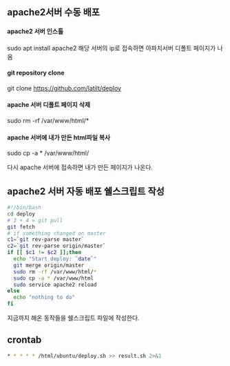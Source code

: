 ## apache2서버 수동 배포

#### apache2 서버 인스톨
sudo apt install apache2
해당 서버의 ip로 접속하면 아파치서버 디폴트 페이지가 나옴

#### git repository clone
git clone https://github.com/latilt/deploy

#### apache 서버 디폴트 페이지 삭제
sudo rm -rf /var/www/html/*

#### apache 서버에 내가 만든 html파일 복사
sudo cp -a * /var/www/html/

다시 apache 서버에 접속하면 내가 만든 페이지가 나온다.

## apache2 서버 자동 배포 쉘스크립트 작성
```sh
#!/bin/bash
cd deploy
# 3 + 4 = git pull
git fetch
# if something changed on master
c1=`git rev-parse master`
c2=`git rev-parse origin/master`
if [[ $c1 != $c2 ]];then
  echo "Start deploy: `date`"
  git merge origin/master
  sudo rm -rf /var/www/html/*
  sudo cp -a * /var/www/html
  sudo service apache2 reload
else
  echo "nothing to do"
fi
```
지금까지 해온 동작들을 쉘스크립트 파일에 작성한다.

## crontab
```sh
* * * * * /html/ubuntu/deploy.sh >> result.sh 2>&1
```
